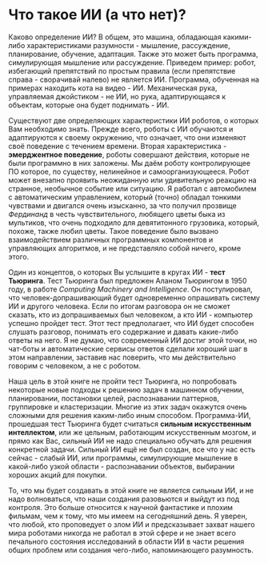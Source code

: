 # Что такое ИИ \(а что нет\)?

Каково определение ИИ? В общем, это машина, обладающая какими-либо характеристиками разумности - мышление, рассуждение, планирование, обучение, адаптация. Также это может быть программа, симулирующая мышление или рассуждение. Приведем пример: робот, избегающий препятствий по простым правила \(если препятствие справа - сворачивай налево\) не является ИИ. Программа, обученная на примерах находить кота на видео - ИИ. Механическая рука, управляемая джойстиком - не ИИ, но рука, адаптирующаяся к объектам, которые она будет поднимать - ИИ.

Существуют две определяющих характеристики ИИ роботов, о которых Вам необходимо знать. Прежде всего, роботы с ИИ обучаются и адаптируются к своему окружению, что означает, что они изменяют своё поведение с течением времени. Вторая характеристика - **эмерджентное поведение**, роботы совершают действия, которые не были программно в них заложены. Мы даём роботу контролирующее ПО которое, по существу, нелинейное и самоорганизующееся. Робот может внезапно проявить неожиданную или удивительную реакцию на странное, необычное событие или ситуацию. Я работал с автомобилем с автоматическим управлением, который \(точно\) обладал тонкими чувствами и двигался очень изысканно, за что получил прозвище _Фердинанд_ в честь чувствительного, любящего цветы быка из мультиков, что очень подходило для девятитонного грузовика, который, похоже, также любил цветы. Такое поведение было вызвано взаимодействием различных программных компонентов и управляющих алгоритмов, и не представляло собой ничего, кроме этого.

Один из концептов, о которых Вы услышите в кругах ИИ - **тест Тьюринга**. Тест Тьюринга был предложен Аланом Тьюрингом в 1950 году, в работе _Computing Machinery and Intelligence_. Он постулировал, что человек-допрашивающий будет одновременно опрашивать систему ИИ и другого человека. Если по итогам разговора он не сможет сказать, кто из допрашиваемых был человеком, а кто ИИ - компьютер успешно пройдет тест. Этот тест предполагает, что ИИ будет способен слушать разговор, понимать его содержание и давать какие-либо ответы на него. Я не думаю, что современный ИИ достиг этой точки, но чат-боты и автоматические сервисы ответов сделали хороший шаг в этом направлении, заставив нас поверить, что мы действительно говорим с человеком, а не с роботом.

Наша цель в этой книге не пройти тест Тьюринга, но попробовать некоторые новые подходы к решению задач в машинном обучении, планировании, постановки целей, распознавании паттернов, группировке и кластеризации. Многие из этих задач окажутся очень сложными для решения каким-либо иным способом. Программа-ИИ, прошедшая тест Тьюринга будет считаться **сильным искусственным интеллектом**, или же цельным, работающим искусственным мозгом, и прямо как Вас, сильный ИИ не надо специально обучать для решения конкретной задачи. Сильный ИИ ещё не был создан, все что у нас есть сейчас - слабый ИИ, или программы, симулирующие мышление в какой-либо узкой области - распознавании объектов, выбирании хороших акций для покупки.

То, что мы будет создавать в этой книге не является сильным ИИ, и не надо волноваться, что наши создания разовьются и выйдут из под контроля. Это больше относится к научной фантастике и плохим фильмам, чем к тому, что мы имеем на сегодняшний день. Я уверен, что любой, кто проповедует о злом ИИ и предсказывает захват нашего мира роботами никогда не работал в этой сфере и не знает всего печального состояния исследований в области ИИ в части решения общих проблем или создания чего-либо, напоминающего разумность.

